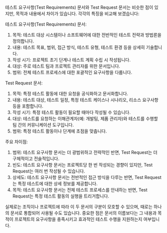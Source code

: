 테스트 요구사항(Test Requirements) 문서와 Test Request 문서는 비슷한 점이 있지만, 목적과 내용에서 차이가 있습니다. 각각의 특징을 비교해 보겠습니다:

테스트 요구사항(Test Requirements) 문서:

1. 목적: 테스트 대상 시스템이나 소프트웨어에 대한 전반적인 테스트 전략과 방법론을 정의합니다.
2. 내용: 테스트 목표, 범위, 접근 방식, 테스트 유형, 테스트 환경 등을 상세히 기술합니다.
3. 작성 시기: 프로젝트 초기 단계나 테스트 계획 수립 시 작성됩니다.
4. 대상: 주로 테스트 팀과 프로젝트 관리자를 위한 문서입니다.
5. 범위: 전체 테스트 프로세스에 대한 포괄적인 요구사항을 다룹니다.

Test Request 문서:

1. 목적: 특정 테스트 활동에 대한 요청을 공식화하고 문서화합니다.
2. 내용: 테스트 대상, 테스트 일정, 특정 테스트 케이스나 시나리오, 리소스 요구사항 등을 포함합니다.
3. 작성 시기: 특정 테스트 활동이 필요할 때마다 작성될 수 있습니다.
4. 대상: 테스트를 요청하는 이해관계자(예: 개발팀, 제품 관리자)와 테스트를 수행할 팀 간의 커뮤니케이션 도구입니다.
5. 범위: 특정 테스트 활동이나 단계에 초점을 맞춥니다.

주요 차이점:

1. 범위: 테스트 요구사항 문서는 더 광범위하고 전략적인 반면, Test Request는 더 구체적이고 전술적입니다.
2. 빈도: 테스트 요구사항 문서는 프로젝트당 한 번 작성되는 경향이 있지만, Test Request는 여러 번 작성될 수 있습니다.
3. 상세도: 테스트 요구사항 문서는 전반적인 접근 방식을 다루는 반면, Test Request는 특정 테스트에 대한 상세 정보를 제공합니다.
4. 목적: 테스트 요구사항 문서는 전체 테스트 프로세스를 안내하는 반면, Test Request는 특정 테스트 활동의 실행을 트리거합니다.

실제로는 조직이나 프로젝트에 따라 이 두 문서의 구분이 모호할 수 있으며, 때로는 하나의 문서로 통합되어 사용될 수도 있습니다. 중요한 점은 문서의 이름보다는 그 내용과 목적이 프로젝트의 요구사항을 충족시키고 효과적인 테스트 수행을 지원하는지 여부입니다.